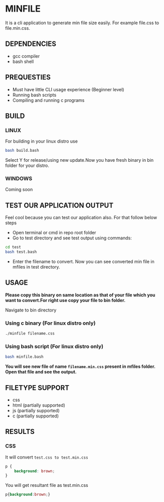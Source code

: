 # MINFILE

It is a cli application to generate min file size easily. For example file.css to file.min.css.

## DEPENDENCIES

* gcc compiler
* bash shell

## PREQUESTIES

* Must have little CLI usage experience (Beginner level)
* Running bash scripts
* Compiling and running c programs

## BUILD

### LINUX

For building in your linux distro use

```bash
bash build.bash
```

Select Y for release/using new update.Now you have fresh binary in bin folder for your distro.

### WINDOWS

Coming soon

## TEST OUR APPLICATION OUTPUT

Feel cool because you can test our application also. For that follow below steps

* Open terminal or cmd in repo root folder
* Go to test directory and see test output using commands:

```bash
cd test
bash test.bash
```

* Enter the filename to convert. Now you can see converted min file in mfiles in test directory.

## USAGE

**Please copy this binary on same location as that of your file which you want to convert.For right use copy your file to bin folder.**

Navigate to bin directory

### Using c binary (For linux distro only)

```bash
./minfile filename.css
```

### Using bash script (For linux distro only)

```bash
bash minfile.bash
```

**You will see new file of name `filename.min.css` present in mfiles folder. Open that file and see the output.**

## FILETYPE SUPPORT

* css
* html (partially supported)
* js (partially supported)
* c (partially supported)

## RESULTS

### CSS

It will convert `test.css to test.min.css`

```css
p {
    background: brown;
}
```

You will get resultant file as test.min.css

```css
p{background:brown;}
```